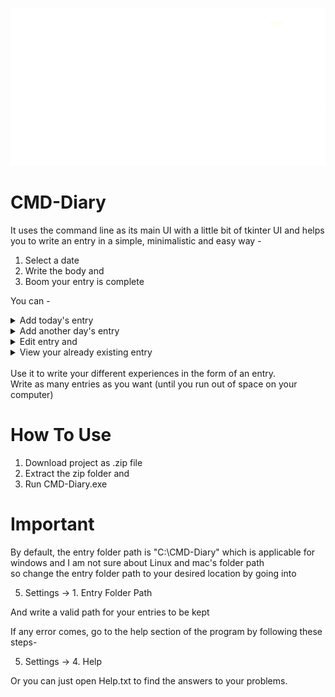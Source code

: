 
<p align="center">
  <img src=https://github.com/EdwinRodger/CMD-Diary/blob/main/.github/images/small.png />
</p>

# CMD-Diary
It uses the command line as its main UI with a little bit of tkinter UI and helps you to write an entry in a simple, minimalistic and easy way -
1. Select a date
2. Write the body and
3. Boom your entry is complete

You can -
<details>
<summary>Add today's entry</summary>
<br>
<img src=https://github.com/EdwinRodger/CMD-Diary/blob/main/.github/images/add_today_entry.png />
</details>
<details>
<summary>Add another day's entry</summary>
<br>
<img src=https://github.com/EdwinRodger/CMD-Diary/blob/main/.github/images/another_day_entry.png />
</details>
<details>
<summary>Edit entry and</summary>
<br>
<img src=https://github.com/EdwinRodger/CMD-Diary/blob/main/.github/images/edit_entry.png />
</details>
<details>
<summary>View your already existing entry</summary>
<br>
<img src=https://github.com/EdwinRodger/CMD-Diary/blob/main/.github/images/view_entry.png />
</details>
<br>
Use it to write your different experiences in the form of an entry.<br>
Write as many entries as you want (until you run out of space on your computer)

# How To Use
1. Download project as .zip file<br>
2. Extract the zip folder and<br>
3. Run CMD-Diary.exe

# Important
By default, the entry folder path is "C:\CMD-Diary" which is applicable for windows and I am not sure about Linux and mac's folder path<br>
so change the entry folder path to your desired location by going into<br>

5. Settings -> 1. Entry Folder Path<br>

And write a valid path for your entries to be kept<br>

If any error comes, go to the help section of the program by following these steps-<br>

5. Settings -> 4. Help<br>

Or you can just open Help.txt to find the answers to your problems.
